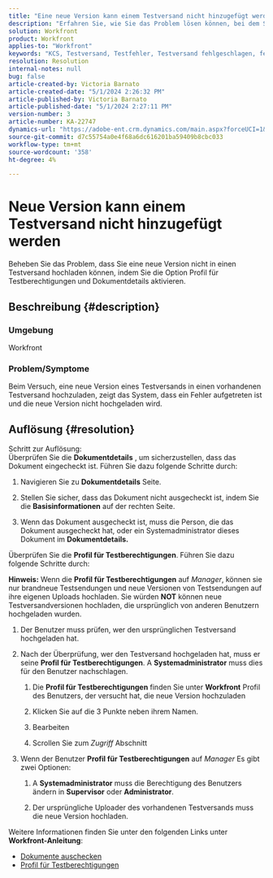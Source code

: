 ```yaml
---
title: "Eine neue Version kann einem Testversand nicht hinzugefügt werden"
description: "Erfahren Sie, wie Sie das Problem lösen können, bei dem Sie keine neue Version eines Testversands hochladen können."
solution: Workfront
product: Workfront
applies-to: "Workfront"
keywords: "KCS, Testversand, Testfehler, Testversand fehlgeschlagen, fehlgeschlagener Upload, neue Version, Workfront"
resolution: Resolution
internal-notes: null
bug: false
article-created-by: Victoria Barnato
article-created-date: "5/1/2024 2:26:32 PM"
article-published-by: Victoria Barnato
article-published-date: "5/1/2024 2:27:11 PM"
version-number: 3
article-number: KA-22747
dynamics-url: "https://adobe-ent.crm.dynamics.com/main.aspx?forceUCI=1&pagetype=entityrecord&etn=knowledgearticle&id=9cdc0dc9-c607-ef11-9f89-6045bd06eea5"
source-git-commit: d7c55754a0e4f68a6dc616201ba59409b8cbc033
workflow-type: tm+mt
source-wordcount: '358'
ht-degree: 4%

---
```


# Neue Version kann einem Testversand nicht hinzugefügt werden


Beheben Sie das Problem, dass Sie eine neue Version nicht in einen Testversand hochladen können, indem Sie die Option Profil für Testberechtigungen und Dokumentdetails aktivieren.

## Beschreibung {#description}


### <b>Umgebung</b>

Workfront



### <b>Problem/Symptome</b>

Beim Versuch, eine neue Version eines Testversands in einen vorhandenen Testversand hochzuladen, zeigt das System, dass ein Fehler aufgetreten ist und die neue Version nicht hochgeladen wird.


## Auflösung {#resolution}

Schritt zur Auflösung:<br>
Überprüfen Sie die <b>Dokumentdetails</b> , um sicherzustellen, dass das Dokument eingecheckt ist. Führen Sie dazu folgende Schritte durch:

1. Navigieren Sie zu <b>Dokumentdetails</b> Seite.


2. Stellen Sie sicher, dass das Dokument nicht ausgecheckt ist, indem Sie die <b>Basisinformationen</b> auf der rechten Seite.


3. Wenn das Dokument ausgecheckt ist, muss die Person, die das Dokument ausgecheckt hat, oder ein Systemadministrator dieses Dokument im <b>Dokumentdetails.</b>




Überprüfen Sie die <b>Profil für Testberechtigungen</b>. Führen Sie dazu folgende Schritte durch:

<b>Hinweis:</b> Wenn die <b>Profil für Testberechtigungen</b> auf *Manager*, können sie nur brandneue Testsendungen und neue Versionen von Testsendungen auf ihre eigenen Uploads hochladen. Sie würden <b>NOT</b> können neue Testversandversionen hochladen, die ursprünglich von anderen Benutzern hochgeladen wurden.

1. Der Benutzer muss prüfen, wer den ursprünglichen Testversand hochgeladen hat.


2. Nach der Überprüfung, wer den Testversand hochgeladen hat, muss er seine <b>Profil für Testberechtigungen</b>. A <b>Systemadministrator</b> muss dies für den Benutzer nachschlagen.

   1. Die <b>Profil für Testberechtigungen</b> finden Sie unter <b>Workfront</b> Profil des Benutzers, der versucht hat, die neue Version hochzuladen


   2. Klicken Sie auf die 3 Punkte neben ihrem Namen.


   3. Bearbeiten


   4. Scrollen Sie zum *Zugriff* Abschnitt


3. Wenn der Benutzer <b>Profil für Testberechtigungen</b> auf *Manager* Es gibt zwei Optionen:

   1. A <b>Systemadministrator</b> muss die Berechtigung des Benutzers ändern in <b>Supervisor</b> oder <b>Administrator</b>.


   2. Der ursprüngliche Uploader des vorhandenen Testversands muss die neue Version hochladen.




Weitere Informationen finden Sie unter den folgenden Links unter <b>Workfront-Anleitung</b>:

- [Dokumente auschecken](https://experienceleague.adobe.com/docs/workfront/using/documents/manage-documents/check-out-documents.html)
- [Profil für Testberechtigungen](https://experienceleague.adobe.com/docs/workfront/using/review-and-approve-work/proofing/proofing-overview/permission-profiles.html)

